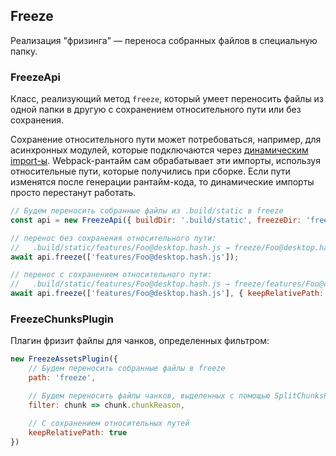 ## Freeze

Реализация "фризинга" — переноса собранных файлов в специальную папку.

### FreezeApi

Класс, реализующий метод `freeze`, который умеет переносить файлы из одной папки в другую с сохранением относительного пути или без сохранения.

Сохранение относительного пути может потребоваться, например, для асинхронных модулей, которые подключаются через [динамическим import-ы](https://webpack.js.org/guides/code-splitting/#dynamic-imports). Webpack-рантайм сам обрабатывает эти импорты, используя относительные пути, которые получились при сборке. Если пути изменятся после генерации рантайм-кода, то динамические импорты просто перестанут работать.

```js
// Будем переносить собранные файлы из .build/static в freeze
const api = new FreezeApi({ buildDir: '.build/static', freezeDir: 'freeze' });

// перенос без сохранения относительного пути:
//   .build/static/features/Foo@desktop.hash.js → freeze/Foo@desktop.hash.js
await api.freeze(['features/Foo@desktop.hash.js']);

// перенос с сохранением относительного пути:
//   .build/static/features/Foo@desktop.hash.js → freeze/features/Foo@desktop.hash.js
await api.freeze(['features/Foo@desktop.hash.js'], { keepRelativePath: true });
```

### FreezeChunksPlugin

Плагин фризит файлы для чанков, определенных фильтром:

```js
new FreezeAssetsPlugin({
    // Будем переносить собранные файлы в freeze
    path: 'freeze',

    // Будем переносить файлы чанков, выделенных с помощью SplitChunksPlugin-а
    filter: chunk => chunk.chunkReason,

    // С сохранением относительных путей
    keepRelativePath: true
})
```
